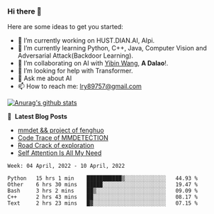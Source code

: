 ### Hi there 👋

<!--
**LRY89757/LRY89757** is a ✨ _special_ ✨ repository because its `README.md` (this file) appears on your GitHub profile.
-->
Here are some ideas to get you started:

- 🔭 I’m currently working on HUST.DIAN.AI, AIpi.
- 🌱 I’m currently learning Python, C++, Java, Computer Vision and Adversarial Attack(Backdoor Learning).
- 👯 I’m collaborating on AI with [Yibin Wang](https://github.com/flyleeee), **A Dalao**!.
- 🤔 I’m looking for help with Transformer.
- 💬 Ask me about AI
- 📫 How to reach me: lry89757@gmail.com
<!-- - 😄 Pronouns: ... -->
<!-- - ⚡ Fun fact: ... -->

[![Anurag's github stats](https://github-readme-stats.vercel.app/api?username=LRY89757)](https://github.com/anuraghazra/github-readme-stats)

📕 &nbsp;**Latest Blog Posts**
<!-- BLOG-POST-LIST:START -->
- [mmdet && project of fenghuo](https://lry89757.github.io/2021/11/09/mmdet-project-of-fenghuo/)
- [Code Trace of MMDETECTION](https://lry89757.github.io/2021/10/16/code-trace-of-mmdetection/)
- [Road Crack of exploration](https://lry89757.github.io/2021/10/04/lu-mian-lie-feng-shu-ju-ji-diao-yan/)
- [Self Attention Is All My Need](https://lry89757.github.io/2021/10/13/self-attention-is-all-my-need/)
<!-- - [God Mode in browsers: document.designMode = "on"](https://dev.to/gautamkrishnar/god-mode-in-browsers-document-designmode-on-2pmo) -->
<!-- BLOG-POST-LIST:END -->

<!--START_SECTION:waka-->
```text
Week: 04 April, 2022 - 10 April, 2022

Python   15 hrs 1 min    ███████████▒░░░░░░░░░░░░░   44.93 % 
Other    6 hrs 30 mins   █████░░░░░░░░░░░░░░░░░░░░   19.47 % 
Bash     3 hrs 2 mins    ██▒░░░░░░░░░░░░░░░░░░░░░░   09.09 % 
C++      2 hrs 43 mins   ██░░░░░░░░░░░░░░░░░░░░░░░   08.17 % 
Text     2 hrs 23 mins   █▓░░░░░░░░░░░░░░░░░░░░░░░   07.15 % 
```
<!--END_SECTION:waka-->

